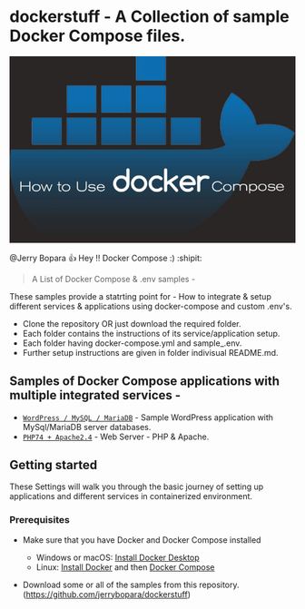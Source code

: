 # dockerstuff - A Collection of sample Docker Compose files.

![logo](repo_logo.png)

@Jerry Bopara :+1: Hey !! Docker Compose :) :shipit:


> A List of Docker Compose & .env samples - 

These samples provide a statrting point for - How to integrate & setup different services & applications using docker-compose and custom .env's. 

- Clone the repository OR just download the required folder. 
- Each folder contains the instructions of its service/application setup. 
- Each folder having docker-compose.yml and sample_.env. 
- Further setup instructions are given in folder indivisual README.md. 


## Samples of Docker Compose applications with multiple integrated services - 

- [`WordPress / MySQL / MariaDB`](https://github.com/jerrybopara/dockerstuff/tree/main/wordpress-mysql-mariadb) - Sample WordPress application with MySql/MariaDB server databases.
- [`PHP74 + Apache2.4`](https://github.com/jerrybopara/dockerstuff/tree/main/php7.4-apache2) - Web Server - PHP & Apache.


<!--lint disable awesome-toc-->
## Getting started

These Settings will walk you through the basic journey of setting up applications and different services in containerized environment.

### Prerequisites

- Make sure that you have Docker and Docker Compose installed
  - Windows or macOS:
    [Install Docker Desktop](https://www.docker.com/get-started)
  - Linux: [Install Docker](https://www.docker.com/get-started) and then
    [Docker Compose](https://github.com/docker/compose)

- Download some or all of the samples from this repository.
  (https://github.com/jerrybopara/dockerstuff)